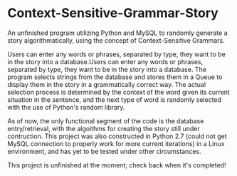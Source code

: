 # Context-Sensitive-Grammar-Story
An unfinished program utilizing Python and MySQL to randomly generate a story algorithmatically, using the concept of Context-Sensitive Grammars.

Users can enter any words or phrases, separated by type, they want to be in the story into a database.Users can enter any words or phrases, separated by type, they want to be in the story into a database. The program selects strings from the database and stores them in a Queue to display them in the story in a grammatically correct way. The actual selection process is determined by the context of the word given its current situation in the sentence, and the next type of word is randomly selected with the use of Python's random library.

As of now, the only functional segment of the code is the database entry/retrieval, with the algoithms for creating the story still under contruction. This project was also constructed in Python 2.7 (could not get MySQL connection to properly work for more current iterations) in a Linux environment, and has yet to be tested under other circumstances.

This project is unfinished at the moment; check back when it's completed!

